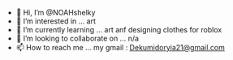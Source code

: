 - 👋 Hi, I’m @NOAHshelky
- 👀 I’m interested in ... art
- 🌱 I’m currently learning ... art anf designing clothes for roblox
- 💞️ I’m looking to collaborate on ... n/a
- 📫 How to reach me ... my gmail : Dekumidoryia21@gmail.com

<!---
NOAHshelky/NOAHshelky is a ✨ special ✨ repository because its `README.md` (this file) appears on your GitHub profile.
You can click the Preview link to take a look at your changes.
--->

